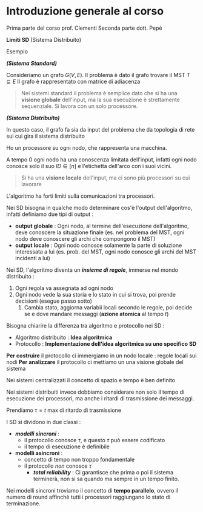 # Introduzione generale al corso

Prima parte del corso prof. Clementi
Seconda parte dott. Pepè

**Limiti SD** (Sistema Distribuito)

Esempio

***(Sistema Standard)***

Consideriamo un grafo $G(V,E)$. 
Il problema è dato il grafo trovare il MST $T\subseteq E$
Il grafo è rappresentato con matrice di adiacenza

> Nei sistemi standard il problema è semplice dato che si ha una **visione globale** dell'input, ma la sua esecuzione è strettamente sequenziale. Si lavora con un solo processore.

***(Sistema Distribuito)***

In questo caso, il grafo fa sia da input del problema che da topologia di rete sui cui gira il sistema distribuito

Ho un processore su ogni nodo, che rappresenta una macchina.

A tempo $0$ ogni nodo ha una conoscenza limitata dell'input, infatti ogni nodo conosce solo il suo $ID\in[n]$ e l'etichetta dell'arco con i suoi vicini.

> Si ha una **visione locale** dell'input, ma ci sono più processori su cui lavorare

L'algoritmo ha forti limiti sulla comunicazioni tra processori.

Nei SD bisogna in qualche modo determinare cos'è l'output dell'algoritmo, infatti definiamo due tipi di output : 
- **output globale** : Ogni nodo, al termine dell'esecuzione dell'algoritmo, deve conoscere la situazione finale (es. nel problema del MST, ogni nodo deve conoscere gli archi che compongono il MST)
- **output locale** : Ogni nodo conosce solamente la parte di soluzione interessata a lui (es. prob. del MST, ogni nodo conosce gli archi del MST incidenti a lui)

Nei SD, l'algoritmo diventa un ***insieme di regole***, immerse nel mondo distribuito : 
1. Ogni regola va assegnata ad ogni nodo
2. Ogni nodo vede la sua storia e lo stato in cui si trova, poi prende decisioni (esegue passo sotto)
	1. Cambia stato, aggiorna variabii locali secondo le regole, poi decide se e dove mandare messaggi (**azione atomica** al tempo $t$)

Bisogna chiarire la differenza tra algoritmo e protocollo nei SD : 

- Algoritmo distribuito : **Idea algoritmica**
- Protocollo : **Implementazione dell'idea algoritmica su uno specifico SD**

**Per costruire** il protocollo ci immergiamo in un nodo locale : regole locali sui nodi
**Per analizzare** il protocollo ci mettiamo un una visione globale del sistema

Nei sistemi centralizzati il concetto di spazio e tempo è ben definito

Nei sistemi distribuiti invece dobbiamo considerare non solo il tempo di esecuzione dei processori, ma anche i ritardi di trasmissione dei messaggi.

Prendiamo $\tau=t$ max di ritardo di trasmissione

I SD si dividono in due classi : 
- ***modelli sincroni*** :
	- il protocollo conosce $\tau$, e questo $\tau$ può essere codificato
	- il tempo di esecuzione è definibile
- **modelli asincroni** :
	- concetto di tempo non troppo fondamentale
	- il protocollo *non* conosce $\tau$
		- ***total reliability*** : Ci garantisce che prima o poi il sistema terminerà, non si sa quando ma sempre in un tempo finito.

Nei modelli sincroni troviamo il concetto di **tempo parallelo**, ovvero il numero di round affinchè tutti i processori raggiungano lo stato di terminazione.

